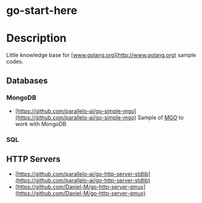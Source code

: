 # go-start-here

# Description

Little knowledge base for [www.golang.org](http://www.golang.org) sample codes.

## Databases

### MongoDB
* [https://github.com/parallelo-ai/go-simple-mgo](https://github.com/parallelo-ai/go-simple-mgo) Sample of [MGO](https://github.com/globalsign/mgo) to work with MongoDB

### SQL

## HTTP Servers
 * [https://github.com/parallelo-ai/go-http-server-stdlib](https://github.com/parallelo-ai/go-http-server-stdlib)
 * [https://github.com/Daniel-M/go-http-server-gmux](https://github.com/Daniel-M/go-http-server-gmux)


